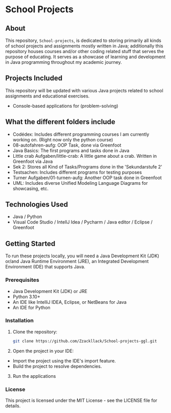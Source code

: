 # School Projects

## About
This repository, `School-projects`, is dedicated to storing primarily all kinds of school projects and assignments mostly written in Java; additionally this repository houses courses and/or other coding related stuff that serves the purpose of educating. It serves as a showcase of learning and development in Java programming throughout my academic journey.

## Projects Included
This repository will be updated with various Java projects related to school assignments and educational exercises.
- Console-based applications for (problem-solving)

## What the different folders include
- Codédex: Includes different programming courses I am currently working on. (Right now only the python course)
- 08-autofahren-aufg: OOP Task, done via Greenfoot
- Java Basics: The first programs and tasks done in Java
- Little crab Aufgaben/little-crab: A little game about a crab. Written in Greenfoot via Java
- Sek 2: Stores all Kind of Tasks/Programs done in the 'Sekundarstufe 2'
- Testsachen: Includes different programs for testing purposes
- Turner Aufgaben/01-turnen-aufg: Another OOP task done in Greenfoot
- UML: Includes diverse Unified Modeling Language Diagrams for showcasing, etc.

## Technologies Used
- Java / Python
- Visual Code Studio / IntellJ Idea / Pycharm / Java editor / Eclipse / Greenfoot
  
## Getting Started
To run these projects locally, you will need a Java Development Kit (JDK) or/and Java Runtime Environment (JRE), an Integrated Development Environment (IDE) that supports Java.

### Prerequisites
- Java Development Kit (JDK) or JRE
- Python 3.10+
- An IDE like IntelliJ IDEA, Eclipse, or NetBeans for Java
- An IDE for Python

### Installation
1. Clone the repository:
   ```sh
   git clone https://github.com/Zzackllack/School-projects-ggl.git
2. Open the project in your IDE:
- Import the project using the IDE's import feature.
- Build the project to resolve dependencies.
3. Run the applications

### License
This project is licensed under the MIT License - see the LICENSE file for details.
